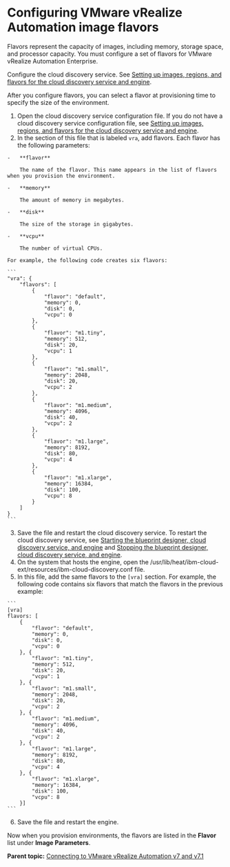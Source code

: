 # Configuring VMware vRealize Automation image flavors

Flavors represent the capacity of images, including memory, storage space, and processor capacity. You must configure a set of flavors for VMware vRealize Automation Enterprise.

Configure the cloud discovery service. See [Setting up images, regions, and flavors for the cloud discovery service and engine](../../com.udeploy.doc/topics/cds_configure.md).

After you configure flavors, you can select a flavor at provisioning time to specify the size of the environment.

1.   Open the cloud discovery service configuration file. If you do not have a cloud discovery service configuration file, see [Setting up images, regions, and flavors for the cloud discovery service and engine](../../com.udeploy.doc/topics/cds_configure.md).
2.   In the section of this file that is labeled `vra`, add flavors. Each flavor has the following parameters:

    -   **flavor**

        The name of the flavor. This name appears in the list of flavors when you provision the environment.

    -   **memory**

        The amount of memory in megabytes.

    -   **disk**

        The size of the storage in gigabytes.

    -   **vcpu**

        The number of virtual CPUs.

    For example, the following code creates six flavors:

    ```
    "vra": {
        "flavors": [
            {
                "flavor": "default",
                "memory": 0,
                "disk": 0,
                "vcpu": 0
            },
            {
                "flavor": "m1.tiny",
                "memory": 512,
                "disk": 20,
                "vcpu": 1
            },
            {
                "flavor": "m1.small",
                "memory": 2048,
                "disk": 20,
                "vcpu": 2
            },
            {
                "flavor": "m1.medium",
                "memory": 4096,
                "disk": 40,
                "vcpu": 2
            },
            {
                "flavor": "m1.large",
                "memory": 8192,
                "disk": 80,
                "vcpu": 4
            },
            {
                "flavor": "m1.xlarge",
                "memory": 16384,
                "disk": 100,
                "vcpu": 8
            }
        ]
    }
    ```

3.   Save the file and restart the cloud discovery service. To restart the cloud discovery service, see [Starting the blueprint designer, cloud discovery service, and engine](../../com.udeploy.install.doc/topics/start_patterns.md) and [Stopping the blueprint designer, cloud discovery service, and engine](../../com.udeploy.install.doc/topics/stop_patterns.md).
4.   On the system that hosts the engine, open the /usr/lib/heat/ibm-cloud-ext/resources/ibm-cloud-discovery.conf file. 
5.   In this file, add the same flavors to the `[vra]` section. For example, the following code contains six flavors that match the flavors in the previous example:

    ```
    [vra]
    flavors: [
        {
            "flavor": "default",
            "memory": 0,
            "disk": 0,
            "vcpu": 0
        }, {
            "flavor": "m1.tiny",
            "memory": 512,
            "disk": 20,
            "vcpu": 1
        }, {
            "flavor": "m1.small",
            "memory": 2048,
            "disk": 20,
            "vcpu": 2
        }, {
            "flavor": "m1.medium",
            "memory": 4096,
            "disk": 40,
            "vcpu": 2
        }, {
            "flavor": "m1.large",
            "memory": 8192,
            "disk": 80,
            "vcpu": 4
        }, {
            "flavor": "m1.xlarge",
            "memory": 16384,
            "disk": 100,
            "vcpu": 8
        }]
    ```

6.   Save the file and restart the engine. 

Now when you provision environments, the flavors are listed in the **Flavor** list under **Image Parameters**.

**Parent topic:** [Connecting to VMware vRealize Automation v7 and v7.1](../../com.edt.doc/topics/cloud_connect_vra.md)

